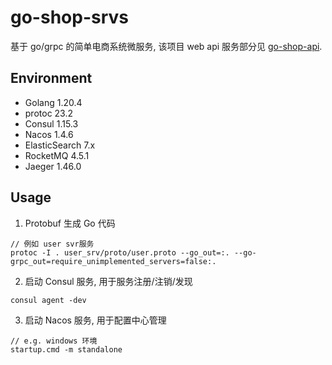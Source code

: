 # go-shop-srvs

基于 go/grpc 的简单电商系统微服务, 该项目 web api 服务部分见  [go-shop-api](https://github.com/BetaCatPro/go-shop-api).

## Environment

- Golang 1.20.4
- protoc 23.2
- Consul 1.15.3
- Nacos 1.4.6
- ElasticSearch 7.x
- RocketMQ 4.5.1
- Jaeger 1.46.0

## Usage

1. Protobuf 生成 Go 代码

```shell
// 例如 user svr服务
protoc -I . user_srv/proto/user.proto --go_out=:. --go-grpc_out=require_unimplemented_servers=false:.
```

2. 启动 Consul 服务, 用于服务注册/注销/发现

```shell
consul agent -dev
```

3. 启动 Nacos 服务, 用于配置中心管理

```shell
// e.g. windows 环境
startup.cmd -m standalone
```
